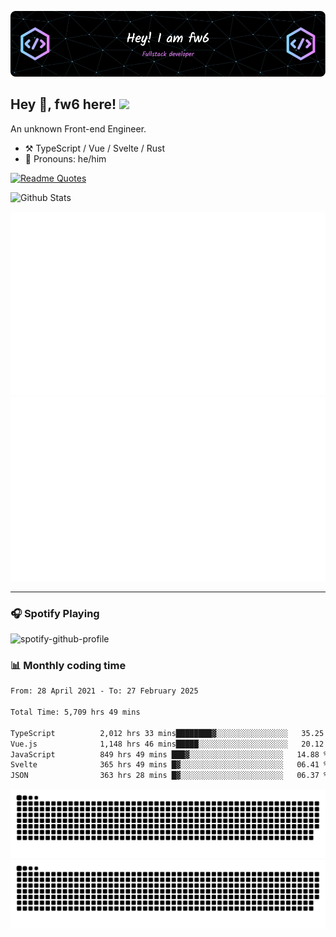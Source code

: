 ![Header](github-header-image.png)

## Hey 👋, fw6 here! <img src="https://github.githubassets.com/images/mona-whisper.gif" height="24" />


An unknown Front-end Engineer.

-   :hammer_and_pick: TypeScript / Vue / Svelte / Rust
-   :man: Pronouns: he/him


[![Readme Quotes](https://quotes-github-readme.vercel.app/api?type=horizontal&theme=algolia)](https://github.com/piyushsuthar/github-readme-quotes)



![Github Stats](https://github-readme-stats.vercel.app/api?username=fw6&bg_color=30,e96443,904e95&title_color=fff&text_color=fff)

![](https://raw.githubusercontent.com/fw6/github-stats-transparent/output/generated/overview.svg)
![](https://raw.githubusercontent.com/fw6/github-stats-transparent/output/generated/languages.svg)


---

### 🎧 Spotify Playing

<!-- ![spotify-github-profile](/img/default.svg) -->

![spotify-github-profile](https://spotify-github-profile.vercel.app/api/view.svg?uid=r6wn4hdvypv0lkzyrj0e0pjct&cover_image=true&theme=default&show_offline=true&background_color=9a10ad&interchange=true&bar_color_cover=true)



### :bar_chart: Monthly coding time 

<!--START_SECTION:waka-->

```txt
From: 28 April 2021 - To: 27 February 2025

Total Time: 5,709 hrs 49 mins

TypeScript          2,012 hrs 33 mins████████▓░░░░░░░░░░░░░░░░   35.25 %
Vue.js              1,148 hrs 46 mins█████░░░░░░░░░░░░░░░░░░░░   20.12 %
JavaScript          849 hrs 49 mins ███▓░░░░░░░░░░░░░░░░░░░░░   14.88 %
Svelte              365 hrs 49 mins █▓░░░░░░░░░░░░░░░░░░░░░░░   06.41 %
JSON                363 hrs 28 mins █▓░░░░░░░░░░░░░░░░░░░░░░░   06.37 %
```

<!--END_SECTION:waka-->




![github contribution grid snake animation](https://raw.githubusercontent.com/platane/platane/output/github-contribution-grid-snake-dark.svg#gh-dark-mode-only)![github contribution grid snake animation](https://raw.githubusercontent.com/platane/platane/output/github-contribution-grid-snake.svg#gh-light-mode-only)
